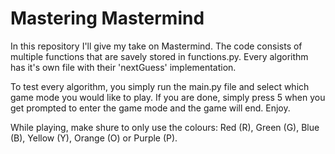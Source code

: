 
# Mastering Mastermind

In this repository I'll give my take on Mastermind. The code consists of multiple functions that are savely stored in functions.py. Every algorithm has it's own file with their 'nextGuess' implementation. 

To test every algorithm, you simply run the main.py file and select which game mode you would like to play. If you are done, simply press 5 when you get prompted to enter the game mode and the game will end. Enjoy. 

While playing, make shure to only use the colours: Red (R), Green (G), Blue (B), Yellow (Y), Orange (O) or Purple (P). 

